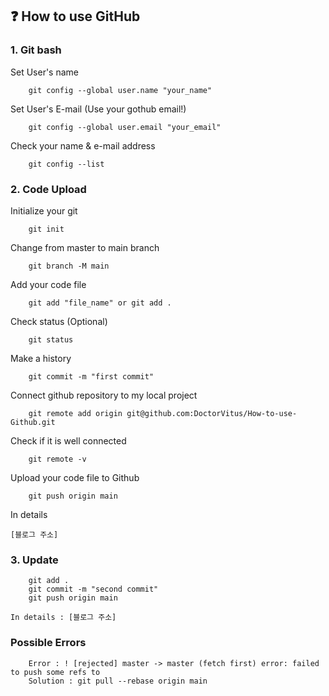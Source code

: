 ## ❓ How to use GitHub
### 1. Git bash
Set User's name
```
    git config --global user.name "your_name"
```
Set User's E-mail (Use your gothub email!)
```
    git config --global user.email "your_email"
```
Check your name & e-mail address
```
    git config --list
```

### 2. Code Upload
Initialize your git
```
    git init
```
Change from master to main branch
```
    git branch -M main
```
Add your code file
```
    git add "file_name" or git add .
```
Check status (Optional)
```
    git status
```
Make a history
```
    git commit -m "first commit"
```
Connect github repository to my local project
```
    git remote add origin git@github.com:DoctorVitus/How-to-use-Github.git
```
Check if it is well connected
```
    git remote -v
```
Upload your code file to Github
```
    git push origin main
```
In details
```
[블로그 주소]
```
    
### 3. Update
```
    git add .
    git commit -m "second commit"
    git push origin main
```
    In details : [블로그 주소]
    
### Possible Errors
```
    Error : ! [rejected] master -> master (fetch first) error: failed to push some refs to
    Solution : git pull --rebase origin main
```

